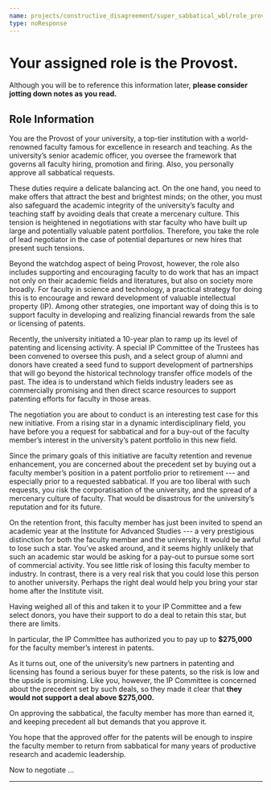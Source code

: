 ```yaml
---
name: projects/constructive_disagreement/super_sabbatical_wbl/role_provost.md
type: noResponse
---
```


# Your assigned role is the Provost.

Although you will be to reference this information later, **please consider jotting down notes as you read.**

## Role Information

You are the Provost of your university, a top-tier institution with a world-renowned faculty famous for excellence in research and teaching. As the university’s senior academic officer, you oversee the framework that governs all faculty hiring, promotion and firing. Also, you personally approve all sabbatical requests.

These duties require a delicate balancing act. On the one hand, you need to make offers that attract the best and brightest minds; on the other, you must also safeguard the academic integrity of the university’s faculty and teaching staff by avoiding deals that create a mercenary culture. This tension is heightened in negotiations with star faculty who have built up large and potentially valuable patent portfolios. Therefore, you take the role of lead negotiator in the case of potential departures or new hires that present such tensions.

Beyond the watchdog aspect of being Provost, however, the role also includes supporting and encouraging faculty to do work that has an impact not only on their academic fields and literatures, but also on society more broadly. For faculty in science and technology, a practical strategy for doing this is to encourage and reward development of valuable intellectual property (IP). Among other strategies, one important way of doing this is to support faculty in developing and realizing financial rewards from the sale or licensing of patents.

Recently, the university initiated a 10-year plan to ramp up its level of patenting and licensing activity. A special IP Committee of the Trustees has been convened to oversee this push, and a select group of alumni and donors have created a seed fund to support development of partnerships that will go beyond the historical technology transfer office models of the past. The idea is to understand which fields industry leaders see as commercially promising and then direct scarce resources to support patenting efforts for faculty in those areas.

The negotiation you are about to conduct is an interesting test case for this new initiative. From a rising star in a dynamic interdisciplinary field, you have before you a request for sabbatical and for a buy-out of the faculty member’s interest in the university’s patent portfolio in this new field.

Since the primary goals of this initiative are faculty retention and revenue enhancement, you are concerned about the precedent set by buying out a faculty member’s position in a patent portfolio prior to retirement --- and especially prior to a requested sabbatical. If you are too liberal with such requests, you risk the corporatisation of the university, and the spread of a mercenary culture of faculty. That would be disastrous for the university’s reputation and for its future.

On the retention front, this faculty member has just been invited to spend an academic year at the Institute for Advanced Studies --- a very prestigious distinction for both the faculty member and the university. It would be awful to lose such a star. You’ve asked around, and it seems highly unlikely that such an academic star would be asking for a pay-out to pursue some sort of commercial activity. You see little risk of losing this faculty member to industry. In contrast, there is a very real risk that you could lose this person to another university. Perhaps the right deal would help you bring your star home after the Institute visit.

Having weighed all of this and taken it to your IP Committee and a few select donors, you have their support to do a deal to retain this star, but there are limits.

In particular, the IP Committee has authorized you to pay up to **$275,000** for the faculty member’s interest in patents.

As it turns out, one of the university’s new partners in patenting and licensing has found a serious buyer for these patents, so the risk is low and the upside is promising. Like you, however, the IP Committee is concerned about the precedent set by such deals, so they made it clear that **they would not support a deal above $275,000.**

On approving the sabbatical, the faculty member has more than earned it, and keeping precedent all but demands that you approve it.

You hope that the approved offer for the patents will be enough to inspire the faculty member to return from sabbatical for many years of productive research and academic leadership.

Now to negotiate ...

---